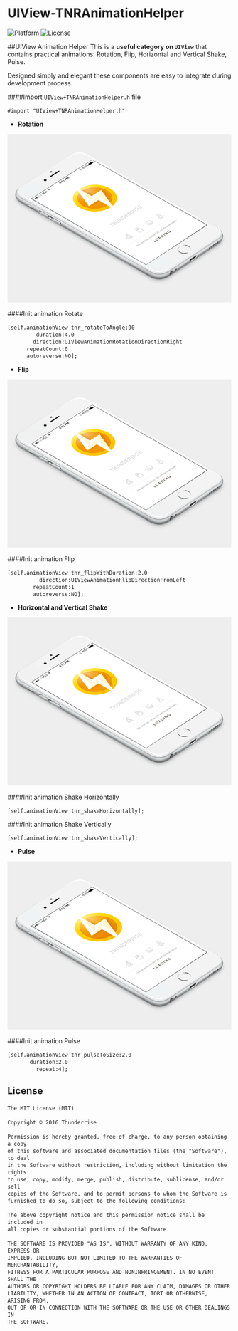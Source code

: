 # UIView-TNRAnimationHelper
![Platform](http://img.shields.io/badge/platform-iOS-blue.svg?style=flat)
[![License](http://img.shields.io/badge/license-MIT-green.svg?style=flat)](https://github.com/thunderrise/UIView-TNRAnimationHelper/blob/master/LICENSE)

##UIView Animation Helper 
This is a **useful category on `UIView`** that contains practical animations: Rotation, Flip, Horizontal and Vertical Shake, Pulse.

Designed simply and elegant these components are easy to integrate during development process. 

####Import `UIView+TNRAnimationHelper.h` file

    #import "UIView+TNRAnimationHelper.h"

 - **Rotation**

![Rotation](images/rotation.gif)

####Init animation Rotate

    [self.animationView tnr_rotateToAngle:90
             duration:4.0
            direction:UIViewAnimationRotationDirectionRight
          repeatCount:0
          autoreverse:NO];

 - **Flip**

![Flip](images/flip.gif)

####Init animation Flip
		
    [self.animationView tnr_flipWithDuration:2.0
              direction:UIViewAnimationFlipDirectionFromLeft
            repeatCount:1
            autoreverse:NO];

 - **Horizontal and Vertical Shake**

![Shake](images/shake.gif)

####Init animation Shake Horizontally
 
 	[self.animationView tnr_shakeHorizontally];
	  
####Init animation Shake Vertically

	[self.animationView tnr_shakeVertically];

 - **Pulse**

![Pulse](images/pulse.gif)

####Init animation Pulse

    [self.animationView tnr_pulseToSize:2.0
           duration:2.0
             repeat:4]; 
						
## License

	The MIT License (MIT)

	Copyright © 2016 Thunderrise

	Permission is hereby granted, free of charge, to any person obtaining a copy
	of this software and associated documentation files (the "Software"), to deal
	in the Software without restriction, including without limitation the rights
	to use, copy, modify, merge, publish, distribute, sublicense, and/or sell
	copies of the Software, and to permit persons to whom the Software is
	furnished to do so, subject to the following conditions:

	The above copyright notice and this permission notice shall be included in
	all copies or substantial portions of the Software.

	THE SOFTWARE IS PROVIDED "AS IS", WITHOUT WARRANTY OF ANY KIND, EXPRESS OR
	IMPLIED, INCLUDING BUT NOT LIMITED TO THE WARRANTIES OF MERCHANTABILITY,
	FITNESS FOR A PARTICULAR PURPOSE AND NONINFRINGEMENT. IN NO EVENT SHALL THE
	AUTHORS OR COPYRIGHT HOLDERS BE LIABLE FOR ANY CLAIM, DAMAGES OR OTHER
	LIABILITY, WHETHER IN AN ACTION OF CONTRACT, TORT OR OTHERWISE, ARISING FROM,
	OUT OF OR IN CONNECTION WITH THE SOFTWARE OR THE USE OR OTHER DEALINGS IN
	THE SOFTWARE.
